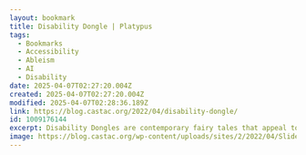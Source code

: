 ```yaml
---
layout: bookmark
title: Disability Dongle | Platypus
tags:
  - Bookmarks
  - Accessibility
  - Ableism
  - AI
  - Disability
date: 2025-04-07T02:27:20.004Z
created: 2025-04-07T02:27:20.004Z
modified: 2025-04-07T02:28:36.189Z
link: https://blog.castac.org/2022/04/disability-dongle/
id: 1009176144
excerpt: Disability Dongles are contemporary fairy tales that appeal to the abled imagination by presenting a heroic designer-protagonist whose prototype provides a techno-utopian (re)solution to the design problem. Disability Dongle rhetoric instills in students the value of a quick fix over structural change, thus preventing them from seeking out, participating in, and contributing to existing inquiry. By labeling these material-discursive phenomena—the designed artifacts and the discourse through which their meaning is constituted—we work to shift the focus from their misguided concern about our bodies to their under-analyzed intentions and ambitions.
image: https://blog.castac.org/wp-content/uploads/sites/2/2022/04/Slide1-2.jpg
---
```


